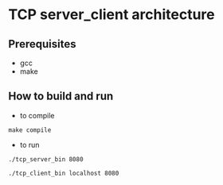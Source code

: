 # TCP server_client architecture

## Prerequisites 

* gcc
* make

## How to build and run

* to compile

 `make compile`
 
* to run

 `./tcp_server_bin 8080`
 
 `./tcp_client_bin localhost 8080`
  

